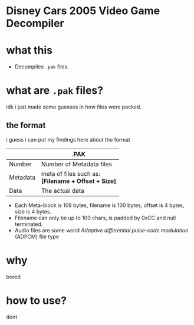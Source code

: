 # Disney Cars 2005 Video Game Decompiler

# what this
- Decompiles `.pak` files.

# what are `.pak` files?  
idk i just made some guesses in how files were packed.

## the format
i guess i can put my findings here about the format


|  | **.PAK** |
| ----------- | ----------- |
| Number | Number of Metadata files |
| Metadata | meta of files such as: <br> **[Filename + Offset + Size]** |
| Data | The actual data |

* Each Meta-block is 108 bytes, filename is 100 bytes, offset is 4 bytes, size is 4 bytes.
* Filename can only be up to 100 chars, is padded by 0xCC and null terminated.
* Audio files are  some weird *Adaptive differential pulse-code modulation*  (ADPCM) file type

# why  
bored

# how to use?
dont
